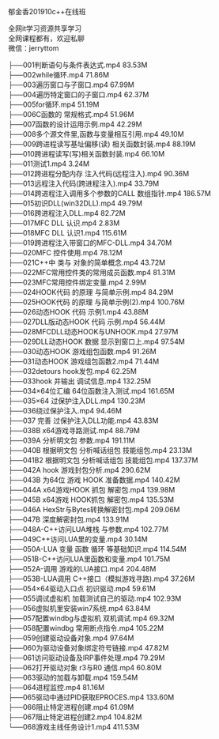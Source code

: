 郁金香201910c++在线班

全网it学习资源共享学习<br>全网课程都有，欢迎私聊<br>微信：jerryttom<br>

├──001判断语句与条件表达式.mp4 83.53M<br> ├──002while循环.mp4 71.86M<br> ├──003遍历窗口与子窗口.mp4 67.99M<br> ├──004遍历特定窗口的子窗口.mp4 62.37M<br> ├──005for循环.mp4 51.19M<br> ├──006C函数的 常规格式.mp4 51.96M<br> ├──007函数的设计运用示例.mp4 42.29M<br> ├──008多个源文件里,函数与变量相互引用.mp4 49.10M<br> ├──009跨进程读写基址偏移(读) 相关函数封装.mp4 88.19M<br> ├──010跨进程读写(写)相关函数封装.mp4 66.10M<br> ├──011测试1.mp4 3.24M<br> ├──012跨进程分配内存 注入代码(远程注入).mp4 90.36M<br> ├──013远程注入代码(跨进程注入).mp4 33.79M<br> ├──014跨进程注入调用多个参数的CALL 数组指针.mp4 186.57M<br> ├──015初识DLL(win32DLL).mp4 49.79M<br> ├──016跨进程注入DLL.mp4 82.72M<br> ├──017MFC DLL 认识.mp4 2.83M<br> ├──018MFC DLL 认识1.mp4 115.61M<br> ├──019跨进程注入带窗口的MFC-DLL.mp4 34.70M<br> ├──020MFC 控件使用.mp4 78.12M<br> ├──021C++中 类与 对象的简单概念.mp4 43.72M<br> ├──022MFC常用控件类的常用成员函数.mp4 81.31M<br> ├──023MFC常用控件绑定变量.mp4 2.99M<br> ├──024HOOK代码 的原理 与简单示例.mp4 84.29M<br> ├──025HOOK代码 的原理 与简单示例(2).mp4 100.76M<br> ├──026动态HOOK 代码 示例1.mp4 43.88M<br> ├──027DLL版动态HOOK 代码 示例.mp4 56.44M<br> ├──028MFCDLL动态HOOK与UNHOOK.mp4 27.97M<br> ├──029DLL动态HOOK 数据 显示到窗口上.mp4 97.54M<br> ├──030动态HOOK 游戏组包函数.mp4 91.26M<br> ├──031动态HOOK 游戏组包函数2.mp4 71.44M<br> ├──032detours hook发包.mp4 62.25M<br> ├──033hook 并输出 调试信息.mp4 132.25M<br> ├──034×64位汇编 64位函数注入测试.mp4 161.65M<br> ├──035×64 过保护注入DLL.mp4 130.23M<br> ├──036绕过保护注入.mp4 94.46M<br> ├──037 完善 过保护注入DLL功能.mp4 43.83M<br> ├──038B x64游戏寻路测试.mp4 88.79M<br> ├──039A 分析明文包 参数.mp4 191.11M<br> ├──040B 根据明文包 分析喊话组包 技能组包.mp4 23.13M<br> ├──041B2 根据明文包 分析喊话组包 技能组包.mp4 137.37M<br> ├──042A hook 游戏封包分析.mp4 290.62M<br> ├──043B 为64位 游戏 HOOK 准备数据.mp4 140.42M<br> ├──044A x64游戏HOOK 抓包 解密包.mp4 139.98M<br> ├──045B x64游戏 HOOK抓包 解密包.mp4 135.53M<br> ├──046A HexStr与Bytes转换解密封包.mp4 209.06M<br> ├──047B 深度解密封包.mp4 133.91M<br> ├──048A-C++访问LUA堆栈 与参数.mp4 102.77M<br> ├──049C++访问LUA里的变量.mp4 30.14M<br> ├──050A-LUA 变量 函数 循环 等基础知识.mp4 114.54M<br> ├──051B-C++访问LUA里函数和变量.mp4 101.75M<br> ├──052A-调用 游戏的LUA接口.mp4 204.48M<br> ├──053B-LUA调用 C++接口（模拟游戏寻路).mp4 37.26M<br> ├──054×64驱动入口点 初识驱动.mp4 59.61M<br> ├──055调试虚拟机 加载测试自己的驱动.mp4 102.93M<br> ├──056虚拟机里安装win7系统.mp4 63.84M<br> ├──057配置windbg与虚拟机 双机调试.mp4 69.32M<br> ├──058配置windbg 常用断点指令.mp4 105.22M<br> ├──059创建驱动设备对象.mp4 97.64M<br> ├──060为驱动设备对象绑定符号链接.mp4 47.82M<br> ├──061访问驱动设备及IRP事件处理.mp4 79.29M<br> ├──062打开驱动对象 r3与R0 通信.mp4 60.80M<br> ├──063驱动的加载与卸载.mp4 159.54M<br> ├──064进程监控.mp4 81.16M<br> ├──065驱动中通过PID获取EPROCES.mp4 133.60M<br> ├──066阻止特定进程创建.mp4 61.09M<br> ├──067阻止特定进程创建2.mp4 104.82M<br> └──068游戏主线任务设计1.mp4 411.53M